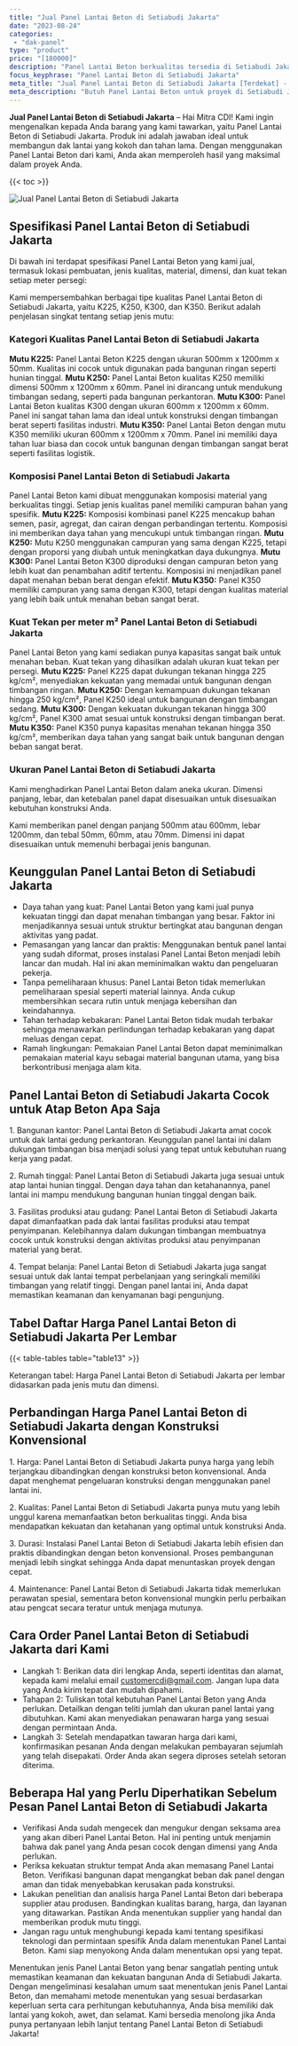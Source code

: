 ```yaml
---
title: "Jual Panel Lantai Beton di Setiabudi Jakarta"
date: "2023-08-24"
categories:
 - "dak-panel"
type: "product"
price: "[180000]"
description: "Panel Lantai Beton berkualitas tersedia di Setiabudi Jakarta. Solusi ideal untuk proyek konstruksi dengan standar terbaik, Panel Lantai Beton memberikan kekuatan maksimal untuk proyek pembangunan. Konsultasi gratis."
focus_keyphrase: "Panel Lantai Beton di Setiabudi Jakarta"
meta_title: "Jual Panel Lantai Beton di Setiabudi Jakarta [Terdekat] - CDI"
meta_description: "Butuh Panel Lantai Beton untuk proyek di Setiabudi Jakarta?. Tersedia Panel Lantai Beton premium untuk proyek konstruksi. Promo menarik hanya di sini."
---
```


**Jual Panel Lantai Beton di Setiabudi Jakarta** – Hai Mitra CDI! Kami ingin mengenalkan kepada Anda barang yang kami tawarkan, yaitu Panel Lantai Beton di Setiabudi Jakarta. Produk ini adalah jawaban ideal untuk membangun dak lantai yang kokoh dan tahan lama. Dengan menggunakan Panel Lantai Beton dari kami, Anda akan memperoleh hasil yang maksimal dalam proyek Anda.

{{< toc >}}

![Jual Panel Lantai Beton di Setiabudi Jakarta](/images/dak-panel/dak-panel-21.jpg)

## Spesifikasi Panel Lantai Beton di Setiabudi Jakarta

Di bawah ini terdapat spesifikasi Panel Lantai Beton yang kami jual, termasuk lokasi pembuatan, jenis kualitas, material, dimensi, dan kuat tekan setiap meter persegi:

Kami mempersembahkan berbagai tipe kualitas Panel Lantai Beton di Setiabudi Jakarta, yaitu K225, K250, K300, dan K350. Berikut adalah penjelasan singkat tentang setiap jenis mutu:

### Kategori Kualitas Panel Lantai Beton di Setiabudi Jakarta

**Mutu K225:** Panel Lantai Beton K225 dengan ukuran 500mm x 1200mm x 50mm. Kualitas ini cocok untuk digunakan pada bangunan ringan seperti hunian tinggal.
**Mutu K250:** Panel Lantai Beton kualitas K250 memiliki dimensi 500mm x 1200mm x 60mm. Panel ini dirancang untuk mendukung timbangan sedang, seperti pada bangunan perkantoran.
**Mutu K300:** Panel Lantai Beton kualitas K300 dengan ukuran 600mm x 1200mm x 60mm. Panel ini sangat tahan lama dan ideal untuk konstruksi dengan timbangan berat seperti fasilitas industri.
**Mutu K350:** Panel Lantai Beton dengan mutu K350 memiliki ukuran 600mm x 1200mm x 70mm. Panel ini memiliki daya tahan luar biasa dan cocok untuk bangunan dengan timbangan sangat berat seperti fasilitas logistik.

### Komposisi Panel Lantai Beton di Setiabudi Jakarta

Panel Lantai Beton kami dibuat menggunakan komposisi material yang berkualitas tinggi. Setiap jenis kualitas panel memiliki campuran bahan yang spesifik.
**Mutu K225:** Komposisi kombinasi panel K225 mencakup bahan semen, pasir, agregat, dan cairan dengan perbandingan tertentu. Komposisi ini memberikan daya tahan yang mencukupi untuk timbangan ringan.
**Mutu K250:** Mutu K250 menggunakan campuran yang sama dengan K225, tetapi dengan proporsi yang diubah untuk meningkatkan daya dukungnya.
**Mutu K300:** Panel Lantai Beton K300 diproduksi dengan campuran beton yang lebih kuat dan penambahan aditif tertentu. Komposisi ini menjadikan panel dapat menahan beban berat dengan efektif.
**Mutu K350:** Panel K350 memiliki campuran yang sama dengan K300, tetapi dengan kualitas material yang lebih baik untuk menahan beban sangat berat.

### Kuat Tekan per meter m² Panel Lantai Beton di Setiabudi Jakarta

Panel Lantai Beton yang kami sediakan punya kapasitas sangat baik untuk menahan beban. Kuat tekan yang dihasilkan adalah ukuran kuat tekan per persegi.
**Mutu K225:** Panel K225 dapat dukungan tekanan hingga 225 kg/cm², menyediakan kekuatan yang memadai untuk bangunan dengan timbangan ringan.
**Mutu K250:** Dengan kemampuan dukungan tekanan hingga 250 kg/cm², Panel K250 ideal untuk bangunan dengan timbangan sedang.
**Mutu K300:** Dengan kekuatan dukungan tekanan hingga 300 kg/cm², Panel K300 amat sesuai untuk konstruksi dengan timbangan berat.
**Mutu K350:** Panel K350 punya kapasitas menahan tekanan hingga 350 kg/cm², memberikan daya tahan yang sangat baik untuk bangunan dengan beban sangat berat.

### Ukuran Panel Lantai Beton di Setiabudi Jakarta

Kami menghadirkan Panel Lantai Beton dalam aneka ukuran. Dimensi panjang, lebar, dan ketebalan panel dapat disesuaikan untuk disesuaikan kebutuhan konstruksi Anda.

Kami memberikan panel dengan panjang 500mm atau 600mm, lebar 1200mm, dan tebal 50mm, 60mm, atau 70mm. Dimensi ini dapat disesuaikan untuk memenuhi berbagai jenis bangunan.

## Keunggulan Panel Lantai Beton di Setiabudi Jakarta

*   Daya tahan yang kuat: Panel Lantai Beton yang kami jual punya kekuatan tinggi dan dapat menahan timbangan yang besar. Faktor ini menjadikannya sesuai untuk struktur bertingkat atau bangunan dengan aktivitas yang padat.
*   Pemasangan yang lancar dan praktis: Menggunakan bentuk panel lantai yang sudah diformat, proses instalasi Panel Lantai Beton menjadi lebih lancar dan mudah. Hal ini akan meminimalkan waktu dan pengeluaran pekerja.
*   Tanpa pemeliharaan khusus: Panel Lantai Beton tidak memerlukan pemeliharaan spesial seperti material lainnya. Anda cukup membersihkan secara rutin untuk menjaga kebersihan dan keindahannya.
*   Tahan terhadap kebakaran: Panel Lantai Beton tidak mudah terbakar sehingga menawarkan perlindungan terhadap kebakaran yang dapat meluas dengan cepat.
*   Ramah lingkungan: Pemakaian Panel Lantai Beton dapat meminimalkan pemakaian material kayu sebagai material bangunan utama, yang bisa berkontribusi menjaga alam kita.

## Panel Lantai Beton di Setiabudi Jakarta Cocok untuk Atap Beton Apa Saja

1\.  Bangunan kantor: Panel Lantai Beton di Setiabudi Jakarta amat cocok untuk dak lantai gedung perkantoran. Keunggulan panel lantai ini dalam dukungan timbangan bisa menjadi solusi yang tepat untuk kebutuhan ruang kerja yang padat.

2\.  Rumah tinggal: Panel Lantai Beton di Setiabudi Jakarta juga sesuai untuk atap lantai hunian tinggal. Dengan daya tahan dan ketahanannya, panel lantai ini mampu mendukung bangunan hunian tinggal dengan baik.

3\.  Fasilitas produksi atau gudang: Panel Lantai Beton di Setiabudi Jakarta dapat dimanfaatkan pada dak lantai fasilitas produksi atau tempat penyimpanan. Kelebihannya dalam dukungan timbangan membuatnya cocok untuk konstruksi dengan aktivitas produksi atau penyimpanan material yang berat.

4\.  Tempat belanja: Panel Lantai Beton di Setiabudi Jakarta juga sangat sesuai untuk dak lantai tempat perbelanjaan yang seringkali memiliki timbangan yang relatif tinggi. Dengan panel lantai ini, Anda dapat memastikan keamanan dan kenyamanan bagi pengunjung.

## Tabel Daftar Harga Panel Lantai Beton di Setiabudi Jakarta Per Lembar

{{< table-tables table="table13" >}}

Keterangan tabel: Harga Panel Lantai Beton di Setiabudi Jakarta per lembar didasarkan pada jenis mutu dan dimensi.

## Perbandingan Harga Panel Lantai Beton di Setiabudi Jakarta dengan Konstruksi Konvensional

1\.  Harga: Panel Lantai Beton di Setiabudi Jakarta punya harga yang lebih terjangkau dibandingkan dengan konstruksi beton konvensional. Anda dapat menghemat pengeluaran konstruksi dengan menggunakan panel lantai ini.

2\.  Kualitas: Panel Lantai Beton di Setiabudi Jakarta punya mutu yang lebih unggul karena memanfaatkan beton berkualitas tinggi. Anda bisa mendapatkan kekuatan dan ketahanan yang optimal untuk konstruksi Anda.

3\.  Durasi: Instalasi Panel Lantai Beton di Setiabudi Jakarta lebih efisien dan praktis dibandingkan dengan beton konvensional. Proses pembangunan menjadi lebih singkat sehingga Anda dapat menuntaskan proyek dengan cepat.

4\.  Maintenance: Panel Lantai Beton di Setiabudi Jakarta tidak memerlukan perawatan spesial, sementara beton konvensional mungkin perlu perbaikan atau pengcat secara teratur untuk menjaga mutunya.

## Cara Order Panel Lantai Beton di Setiabudi Jakarta dari Kami

*   Langkah 1: Berikan data diri lengkap Anda, seperti identitas dan alamat, kepada kami melalui email customercdi@gmail.com. Jangan lupa data yang Anda kirim tepat dan mudah dipahami.
*   Tahapan 2: Tuliskan total kebutuhan Panel Lantai Beton yang Anda perlukan. Detailkan dengan teliti jumlah dan ukuran panel lantai yang dibutuhkan. Kami akan menyediakan penawaran harga yang sesuai dengan permintaan Anda.
*   Langkah 3: Setelah mendapatkan tawaran harga dari kami, konfirmasikan pesanan Anda dengan melakukan pembayaran sejumlah yang telah disepakati. Order Anda akan segera diproses setelah setoran diterima.
## Beberapa Hal yang Perlu Diperhatikan Sebelum Pesan Panel Lantai Beton di Setiabudi Jakarta

*   Verifikasi Anda sudah mengecek dan mengukur dengan seksama area yang akan diberi Panel Lantai Beton. Hal ini penting untuk menjamin bahwa dak panel yang Anda pesan cocok dengan dimensi yang Anda perlukan.
*   Periksa kekuatan struktur tempat Anda akan memasang Panel Lantai Beton. Verifikasi bangunan dapat mengangkat beban dak panel dengan aman dan tidak menyebabkan kerusakan pada konstruksi.
*   Lakukan penelitian dan analisis harga Panel Lantai Beton dari beberapa supplier atau produsen. Bandingkan kualitas barang, harga, dan layanan yang ditawarkan. Pastikan Anda menentukan supplier yang handal dan memberikan produk mutu tinggi.
*   Jangan ragu untuk menghubungi kepada kami tentang spesifikasi teknologi dan permintaan spesifik Anda dalam menentukan Panel Lantai Beton. Kami siap menyokong Anda dalam menentukan opsi yang tepat.

Menentukan jenis Panel Lantai Beton yang benar sangatlah penting untuk memastikan keamanan dan kekuatan bangunan Anda di Setiabudi Jakarta. Dengan mengeliminasi kesalahan umum saat menentukan jenis Panel Lantai Beton, dan memahami metode menentukan yang sesuai berdasarkan keperluan serta cara perhitungan kebutuhannya, Anda bisa memiliki dak lantai yang kokoh, awet, dan selamat. Kami bersedia menolong jika Anda punya pertanyaan lebih lanjut tentang Panel Lantai Beton di Setiabudi Jakarta!